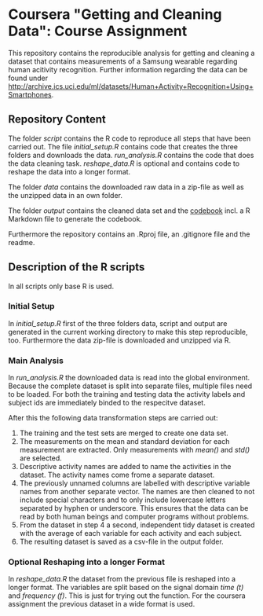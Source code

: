 # Coursera "Getting and Cleaning Data": Course Assignment

This repository contains the reproducible analysis for getting and cleaning a dataset that contains measurements of a Samsung wearable regarding human acitivity recognition. Further information regarding the data can be found under http://archive.ics.uci.edu/ml/datasets/Human+Activity+Recognition+Using+Smartphones.


## Repository Content

The folder *script* contains the R code to reproduce all steps that have been carried out. The file *initial_setup.R* contains code that creates the three folders and downloads the data. *run_analysis.R* contains the code that does the data cleaning task. *reshape_data.R* is optional and contains code to reshape the data into a longer format. 

The folder *data* contains the downloaded raw data in a zip-file as well as the unzipped data in an own folder.

The folder *output* contains the cleaned data set and the [codebook](https://github.com/renesiodlaczek/coursera_getting_cleaning_data/blob/main/output/generate_codebook.md) incl. a R Markdown file to generate the codebook.

Furthermore the repository contains an .Rproj file, an .gitignore file and the readme.


## Description of the R scripts

In all scripts only base R is used.

### Initial Setup

In *initial_setup.R* first of the three folders data, script and output are generated in the current working directory to make this step reproducible, too. Furthermore the data zip-file is downloaded and unzipped via R.

### Main Analysis

In *run_analysis.R* the downloaded data is read into the global environment. Because the complete dataset is split into separate files, multiple files need to be loaded. For both the training and testing data the activity labels and subject ids are immediately binded to the respecitve dataset.

After this the following data transformation steps are carried out:

1. The training and the test sets are merged to create one data set.
2. The measurements on the mean and standard deviation for each measurement are extracted. Only measurements with *mean()* and *std()* are selected.
3. Descriptive activity names are added to name the activities in the dataset. The activity names come frome a separate dataset.
4. The previously unnamed columns are labelled with descriptive variable names from another separate vector. The names are then cleaned to not include special characters and to only include lowercase letters separated by hyphen or underscore. This ensures that the data can be read by both human beings and computer programs without problems.
5. From the dataset in step 4 a second, independent tidy dataset is created with the average of each variable for each activity and each subject.
6. The resulting dataset is saved as a csv-file in the output folder.



### Optional Reshaping into a longer Format

In *reshape_data.R* the dataset from the previous file is reshaped into a longer format. The variables are split based on the signal domain *time (t)* and *frequency (f)*. This is just for trying out the function. For the coursera assignment the previous dataset in a wide format is used.

